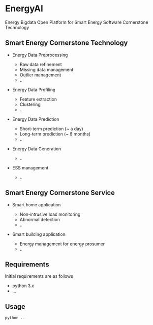 # EnergyAI
Energy Bigdata Open Platform for Smart Energy Software Cornerstone Technology 

## Smart Energy Cornerstone Technology
* Energy Data Preprocessing
  * Raw data refinement
  * Missing data management
  * Outlier management
  * ..

* Energy Data Profiling 
  * Feature extraction
  * Clustering
  * ..

* Energy Data Prediction
  * Short-term prediction (~ a day)
  * Long-term prediction (~ 6 months)
  * ..

* Energy Data Generation 
  * ..

* ESS management
  * ..

## Smart Energy Cornerstone Service
* Smart home application
  * Non-intrusive load monitoring
  * Abnormal detection
  * ..

* Smart building application
  * Energy management for energy prosumer
  * ..


## Requirements
Initial requirements are as follows
* python 3.x 
* ...

## Usage
```
python ..
```

